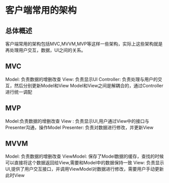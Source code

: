 # 客户端常用的架构


## 总体概述

客户端常用的架构包括MVC,MVVM,MVP等这样一些架构，实际上这些架构就是再处理用户交互，数据，UI之间的关系。


## MVC

Model: 负责数据的增删改查
View: 负责显示UI
Controller: 负责处理与用户的交互，然后分别更新Model和View
Model和View之间是解耦合的，通过Controller进行统一调配

## MVP

Model:负责数据的增删改查
View : 负责显示UI,用户通过View中的接口与Presenter沟通，操作Model
Presenter: 负责对数据进行修改，并更新View 

## MVVM

Model: 负责数据的增删改查
ViewModel: 保存了Model数据的缓存，查找的时候可以直接将这个数据返回给View,需要和Model中的数据保持一致
View: 负责显示UI,提供了用户交互接口，并调用ViewModel对数据进行修改，需要用户手动更新此时View


